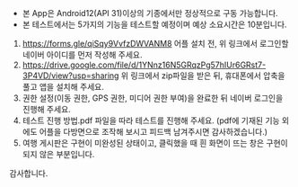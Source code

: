 * 본 App은 Android12(API 31)이상의 기종에서만 정상적으로 구동 가능합니다.
* 본 테스트에서는 5가지의 기능을 테스트할 예정이며 예상 소요시간은 10분입니다.

1) https://forms.gle/qiSqy9VvfzDWVANM8
어플 설치 전, 위 링크에서 로그인할 네이버 아이디를 먼저 작성해 주세요.
2) https://drive.google.com/file/d/1YNnz16N5GRqzPg57hIUr6GRst7-3P4VD/view?usp=sharing
위 링크에서 zip파일을 받은 뒤, 휴대폰에서 압축을 풀고 앱을 설치해 주세요.
3) 권한 설정(이동 권한, GPS 권한, 미디어 권한 부여)을 완료한 뒤 네이버 로그인을 진행해 주세요.
4) 테스트 진행 방법.pdf 파일을 따라 테스트를 진행해 주세요. (pdf에 기재된 기능 외에도 어플을 다방면으로 조작해 보시고 피드백 남겨주시면 감사하겠습니다.)
5) 여행 게시판은 구현이 미완성된 상태이고, 클릭했을 때 흰 화면이 뜨는 창은 구현이 되지 않은 부분입니다.

감사합니다.
